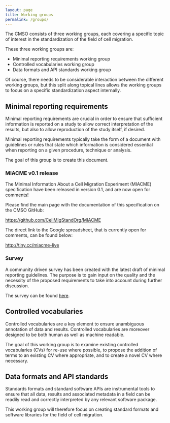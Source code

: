 ```yaml
---
layout: page
title: Working groups
permalink: /groups/
---
```


The CMSO consists of three working groups, each covering a specific topic of
interest in the standardization of the field of cell migration.

These three working groups are:

- Minimal reporting requirements working group
- Controlled vocabularies working group
- Data formats and API standards working group

Of course, there needs to be considerable interaction between the different
working groups, but this split along topical lines allows the working groups
to focus on a specific standardization aspect internally.


## Minimal reporting requirements

Minimal reporting requirements are crucial in order to ensure that sufficient
information is reported on a study to allow correct interpretation of the
results, but also to allow reproduction of the study itself, if desired.

Minimal reporting requirements typically take the form of a document with
guidelines or rules that state which information is considered essential when
reporting on a given procedure, technique or analysis.

The goal of this group is to create this document.

### MIACME v0.1 release

The Minimal Information About a Cell Migration Experiment (MIACME) 
specification have been released in version 0.1, and are now open for comments!

Please find the main page with the documentation of this specification on the 
CMSO GitHub:

https://github.com/CellMigStandOrg/MIACME

The direct link to the Google spreadsheet, that is currently open for 
comments, can be found below:

http://tiny.cc/miacme-live

### Survey

A community driven survey has been created with the latest draft of minimal 
reporting guidelines. The purpose is to gain input on the quality and the
necessity of the proposed requirements to take into account during further
discussion.

The survey can be found [here](https://goo.gl/3YlAu1).

## Controlled vocabularies

Controlled vocabularies are a key element to ensure unambiguous annotation of
data and results. Controlled vocabularies are moreover designed to be both
human as well as machine readable.

The goal of this working group is to examine existing controlled vocabularies
(CVs) for re-use where possible, to propose the addition of terms to an
existing CV where appropriate, and to create a novel CV where necessary.


## Data formats and API standards 

Standards formats and standard software APIs are instrumental tools to ensure
that all data, results and associated metadata in a field can be readily read
and correctly interpreted by any relevant software package.

This working group will therefore focus on creating standard formats and
software libraries for the field of cell migration.
